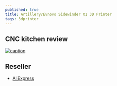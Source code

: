 ```yaml
---
published: true
title: Artillery/Evnovo Sidewinder X1 3D Printer
tags: 3dprinter
---
```


## CNC kitchen review 

[![caption](https://img.youtube.com/vi/QNmVVtVipv4/0.jpg)](https://www.youtube.com/watch?v=QNmVVtVipv4)

## Reseller
- [AliExpress](https://www.aliexpress.com/store/product/2019Newest-Artillery-Sidewinder-X1-3D-Printer-Ultra-quiet-Driver-TFT-Touch-Screen-Dual-Z-axis-Resume/4697033_32967550004.html?spm=2114.12010108.0.0.7457768alJp8dg)
